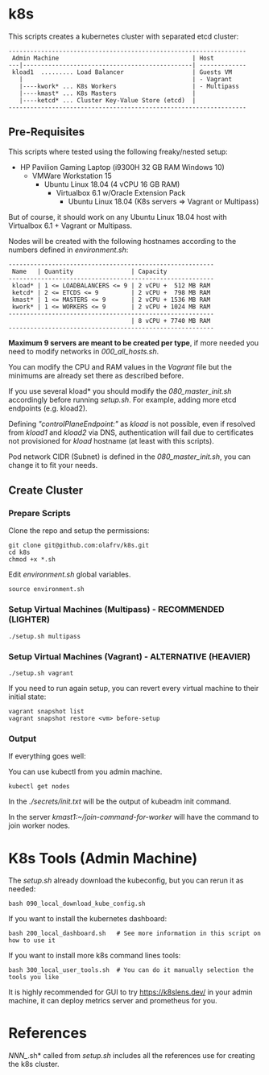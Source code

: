 # k8s

This scripts creates a kubernetes cluster with separated etcd cluster:

```
------------------------------------------------------------------
 Admin Machine                                     | Host
---|-----------------------------------------------| -------------
 kload1  ......... Load Balancer                   | Guests VM 
   |                                               | - Vagrant
   |----kwork* ... K8s Workers                     | - Multipass
   |----kmast* ... K8s Masters                     |
   |----ketcd* ... Cluster Key-Value Store (etcd)  |
------------------------------------------------------------------
```

## Pre-Requisites

This scripts where tested using the following freaky/nested setup:

- HP Pavilion Gaming Laptop (i9300H 32 GB RAM Windows 10)
  - VMWare Workstation 15 
    - Ubuntu Linux 18.04 (4 vCPU 16 GB RAM)
      - Virtualbox 6.1 w/Oracle Extension Pack
        - Ubuntu Linux 18.04 (K8s servers => Vagrant or Multipass)

But of course, it should work on any Ubuntu Linux 18.04 host with Virtualbox 6.1 + Vagrant or Multipass.

Nodes will be created with the following hostnames according to the numbers defined in *environment.sh*:
```
---------------------------------------------------------
 Name   | Quantity                | Capacity             
---------------------------------------------------------
 kload* | 1 <= LOADBALANCERS <= 9 | 2 vCPU +  512 MB RAM
 ketcd* | 2 <= ETCDS <= 9         | 2 vCPU +  798 MB RAM
 kmast* | 1 <= MASTERS <= 9       | 2 vCPU + 1536 MB RAM
 kwork* | 1 <= WORKERS <= 9       | 2 vCPU + 1024 MB RAM
---------------------------------------------------------
                                  | 8 vCPU + 7740 MB RAM
---------------------------------------------------------
```

**Maximum 9 servers are meant to be created per type**, if more needed you need to modify networks in *000_all_hosts.sh*.

You can modify the CPU and RAM values in the *Vagrant* file but the minimums are already set there as described before.

If you use several kload* you should modify the *080_master_init.sh* accordingly before running *setup.sh*. For example, adding more etcd endpoints (e.g. kload2). 

Defining *"controlPlaneEndpoint:"* as *kload* is not possible, even if resolved from *kload1* and *kload2* via DNS, authentication will fail due to certificates not provisioned for *kload* hostname (at least with this scripts).

Pod network CIDR (Subnet) is defined in the *080_master_init.sh*, you can change it to fit your needs.

## Create Cluster

### Prepare Scripts

Clone the repo and setup the permissions:
```
git clone git@github.com:olafrv/k8s.git
cd k8s
chmod +x *.sh
```

Edit *environment.sh* global variables.
```
source environment.sh
```

### Setup Virtual Machines (Multipass) - RECOMMENDED (LIGHTER)
```
./setup.sh multipass
```

### Setup Virtual Machines (Vagrant) - ALTERNATIVE (HEAVIER)

```
./setup.sh vagrant
```

If you need to run again setup, you can revert every virtual machine to their initial state:
```
vagrant snapshot list
vagrant snapshot restore <vm> before-setup
```

### Output

If everything goes well:

You can use kubectl from you admin machine.
```
kubectl get nodes
```

In the *./secrets/init.txt* will be the output of kubeadm init command.

In the server *kmast1:~/join-command-for-worker* will have the command to join worker nodes.

# K8s Tools (Admin Machine)

The *setup.sh* already download the kubeconfig, but you can rerun it as needed:
```
bash 090_local_download_kube_config.sh
```

If you want to install the kubernetes dashboard:
```
bash 200_local_dashboard.sh   # See more information in this script on how to use it
```

If you want to install more k8s command lines tools:
```
bash 300_local_user_tools.sh  # You can do it manually selection the tools you like
```

It is highly recommended for GUI to try https://k8slens.dev/ in your admin machine, it can deploy metrics server and prometheus for you.

# References

*NNN_*.sh* called from *setup.sh* includes all the references use for creating the k8s cluster.
